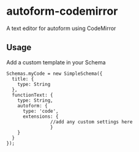 autoform-codemirror
========

A text editor for autoform using CodeMirror


Usage
-----

Add a custom template in your Schema

```
Schemas.myCode = new SimpleSchema({
  title: {
    type: String
  },
  functionText: {
    type: String,
    autoform: {
      type: 'code',
      extensions: { 
                //add any custom settings here
                }
    }
  }
});
```
